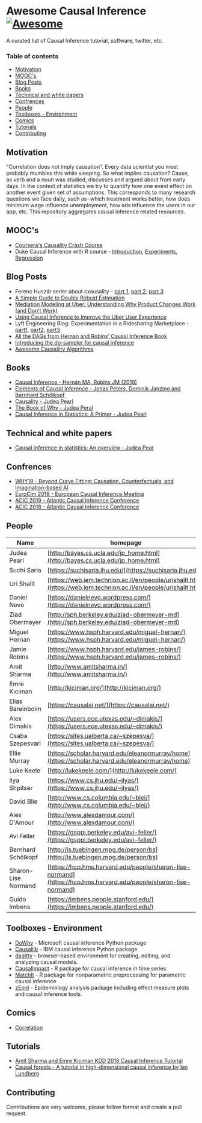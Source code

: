 # Awesome Causal Inference [![Awesome](https://awesome.re/badge.svg)](https://awesome.re)


A curated list of Causal Inference tutorial, software, twitter, etc.

### Table of contents

* [Motivation](#motivation)
* [MOOC's](#moocs)
* [Blog Posts](#blog-Posts)
* [Books](#books)
* [Technical and white papers](#technical-and-white-papers)
* [Confrences](#confrences)
* [People](#people)
* [Toolboxes - Environment](#toolboxes---environment)
* [Comics](#comics)
* [Tutorials](#tutorials)
* [Contributing](#contributing)

## Motivation


"Correlation does not imply causation". Every data scientist you meet probably mumbles this while sleeping. So what implies causation?
Cause, as verb and a noun was studied, discusses and argued about from early days. In the context of statistics we try to quantify how one event effect on another event given set of assumptions. This corresponds to many research questions we face daily, such as - which treatment works better, how does minimum wage influence unemployment, how ads influence the users in our app, etc. This repository aggregates causal inference related resources.

## MOOC's

* [Coursera's Causality Crash Course](https://www.coursera.org/learn/crash-course-in-causality)
* Duke Causal Inference with R course - [Introduction](https://online.duke.edu/course/causal-inference-with-r-introduction/), [Experiments](https://online.duke.edu/course/causal-inference-with-r-experiments/), [Regression](https://online.duke.edu/course/causal-inference-with-r-regression/)

## Blog Posts

* Ferenc Huszár serier about cxausality - [part 1](https://www.inference.vc/untitled/), [part 2](https://www.inference.vc/causal-inference-2-illustrating-interventions-in-a-toy-example/), [part 3](https://www.inference.vc/causal-inference-3-counterfactuals/)
* [A Simple Guide to Doubly Robust Estimation](http://www.amitsharma.in/post/doubly-robust-estimation-a-simple-guide/)
* [Mediation Modeling at Uber: Understanding Why Product Changes Work (and Don’t Work)](https://eng.uber.com/mediation-modeling/)
* [Using Causal Inference to Improve the Uber User Experience](https://eng.uber.com/causal-inference-at-uber/)
* Lyft Engineering Blog: Experimentation in a Ridesharing Marketplace - [part1](https://eng.lyft.com/experimentation-in-a-ridesharing-marketplace-b39db027a66e), [part2](https://eng.lyft.com/https-medium-com-adamgreenhall-simulating-a-ridesharing-marketplace-36007a8a31f2), [part3](https://eng.lyft.com/experimentation-in-a-ridesharing-marketplace-f75a9c4fcf01)
* [All the DAGs from Hernan and Robins' Causal Inference Book](https://sgfin.github.io/2019/06/19/Causal-Inference-Book-All-DAGs/)
* [Introducing the do-sampler for causal inference](https://medium.com/@akelleh/introducing-the-do-sampler-for-causal-inference-a3296ea9e78d)
* [Awesome Causaliity Algorithms](https://github.com/rguo12/awesome-causality-algorithms)

## Books
* [Causal Inference - Hernán MA, Robins JM (2019)](https://www.hsph.harvard.edu/miguel-hernan/causal-inference-book/)
* [Elements of Causal Inference - Jonas Peters, Dominik Janzing and Bernhard Schölkopf](https://mitpress.mit.edu/books/elements-causal-inference)
* [Causality - Judea Pearl](https://www.amazon.com/Causality-Judea-Pearl-ebook/dp/B00AKE1VYK)
* [The Book of Why - Judea Peral](https://www.amazon.com/Book-Why-Science-Cause-Effect-ebook/dp/B075DCKP7V)
* [Causal Inference in Statistics: A Primer - Judea Pearl](https://www.amazon.com/Causal-Inference-Statistics-Judea-Pearl-ebook/dp/B01B3P6NJM)

## Technical and white papers
* [Causal inference in statistics: An overview - Judea Pear](http://ftp.cs.ucla.edu/pub/stat_ser/r350.pdf)

## Confrences
* [WHY19 - Beyond Curve Fitting: Causation, Counterfactuals, and Imagination-based AI](https://why19.causalai.net/)
* [EuroCim 2018 - European Causal Inference Meeting](http://eurocim2018.arcolab.org/)
* [ACIC 2019 - Atlantic Causal Inference Conference](https://www.mcgill.ca/epi-biostat-occh/news-events/atlantic-causal-inference-conference-2019)
* [ACIC 2018 - Atlantic Causal Inference Conference](https://www.cmu.edu/acic2018/)

## People

| Name | homepage | Twitter |
| -------- | ---- | ---- |
| Judea Pearl |[http://bayes.cs.ucla.edu/jp_home.html](http://bayes.cs.ucla.edu/jp_home.html) | [yudapearl](https://twitter.com/yudapearl) |
| Suchi Saria | [https://suchisaria.jhu.edu/](https://suchisaria.jhu.edu/) | [suchisaria](https://twitter.com/suchisaria) |
| Uri Shalit | [https://web.iem.technion.ac.il/en/people/urishalit.html](https://web.iem.technion.ac.il/en/people/urishalit.html) | [ShalitUri](https://twitter.com/ShalitUri)|
| Daniel Nevo | [https://danielnevo.wordpress.com/](https://danielnevo.wordpress.com/)|[DanielNevo](https://twitter.com/DanielNevo)|
| Ziad Obermayer | [http://sph.berkeley.edu/ziad-obermeyer-md](http://sph.berkeley.edu/ziad-obermeyer-md) |[oziadias](https://twitter.com/oziadias)|
| Miguel Hernan | [https://www.hsph.harvard.edu/miguel-hernan/](https://www.hsph.harvard.edu/miguel-hernan/) |[_MiguelHernan](https://twitter.com/_MiguelHernan)|
| Jamie Robins | [https://www.hsph.harvard.edu/james-robins/](https://www.hsph.harvard.edu/james-robins/) | |
| Amit Sharma | [http://www.amitsharma.in/](http://www.amitsharma.in/) |[amt_shrma](https://twitter.com/amt_shrma)|
| Emre Kıcıman | [http://kiciman.org/](http://kiciman.org/) |[emrek](https://twitter.com/emrek)|
| Elias Bareinboim |[https://causalai.net/](https://causalai.net/) |[eliasbareinboim](https://twitter.com/eliasbareinboim)|
| Alex Dimakis | [https://users.ece.utexas.edu/~dimakis/](https://users.ece.utexas.edu/~dimakis/)| [AlexGDimakis](https://twitter.com/AlexGDimakis)|
| Csaba Szepesvari | [https://sites.ualberta.ca/~szepesva/](https://sites.ualberta.ca/~szepesva/) |[CsabaSzepesvari](https://twitter.com/CsabaSzepesvari)|
| Ellie Murray | [https://scholar.harvard.edu/eleanormurray/home](https://scholar.harvard.edu/eleanormurray/home) | [EpiEllie]((https://twitter.com/EpiEllie))|
| Luke Keele | [http://lukekeele.com/](http://lukekeele.com/)| |
| Ilya Shpitser | [https://www.cs.jhu.edu/~ilyas/](https://www.cs.jhu.edu/~ilyas/) | |
| David Blie | [http://www.cs.columbia.edu/~blei/](http://www.cs.columbia.edu/~blei/) | |
| Alex D'Amour | [http://www.alexdamour.com/](http://www.alexdamour.com/) | [alexdamour](https://twitter.com/alexdamour)|
| Avi Feller | [https://gsppi.berkeley.edu/avi-feller/](https://gsppi.berkeley.edu/avi-feller/) | [avifeller](https://twitter.com/avifeller)|
| Bernhard Schölkopf | [http://is.tuebingen.mpg.de/person/bs](http://is.tuebingen.mpg.de/person/bs) | [bschoelkopf](https://twitter.com/bschoelkopf)|
| Sharon-Lise Normand | [https://hcp.hms.harvard.edu/people/sharon-lise-normand](https://hcp.hms.harvard.edu/people/sharon-lise-normand) | | 
| Guido Imbens | [https://imbens.people.stanford.edu/](https://imbens.people.stanford.edu/) | | 


## Toolboxes - Environment

* [DoWhy](https://github.com/Microsoft/dowhy) - Microsoft causal inference Python package
* [Causallib](https://github.com/IBM/causallib) - IBM causal inference Python package
* [dagitty](http://dagitty.net/) - browser-based environment for creating, editing, and analyzing causal models.
* [CausalImpact](https://google.github.io/CausalImpact/) - R package for causal inference in time series
* [MatchIt](https://gking.harvard.edu/matchit) - R package for nonparametric preprocessing for parametric causal inference
* [zEpid](https://github.com/pzivich/zEpid) - Epidemiology analysis package including effect measure plots and causal inference tools.

## Comics
* [Correlation](https://www.xkcd.com/552/)

## Tutorials
* [Amit Sharma and Emre Kıcıman KDD 2018 Causal Inference Tutorial](https://causalinference.gitlab.io/kdd-tutorial/)
* [Causal forests - A tutorial in high-dimensional causal inference by Ian Lundberg](https://scholar.princeton.edu/sites/default/files/bstewart/files/lundberg_methods_tutorial_reading_group_version.pdf)

## Contributing

Contributions are very welcome, please follow format and create a pull request.
